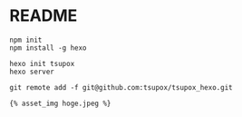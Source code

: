 # README

```
npm init
npm install -g hexo
```

```
hexo init tsupox
hexo server
```


```
git remote add -f git@github.com:tsupox/tsupox_hexo.git
```

```
{% asset_img hoge.jpeg %}
```
